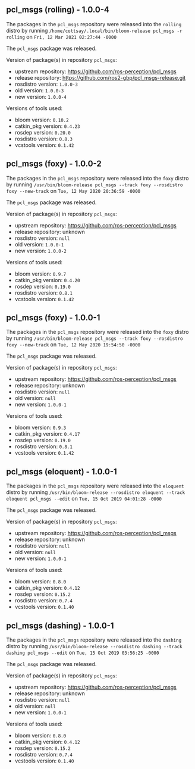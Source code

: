 ## pcl_msgs (rolling) - 1.0.0-4

The packages in the `pcl_msgs` repository were released into the `rolling` distro by running `/home/cottsay/.local/bin/bloom-release pcl_msgs -r rolling` on `Fri, 12 Mar 2021 02:27:44 -0000`

The `pcl_msgs` package was released.

Version of package(s) in repository `pcl_msgs`:

- upstream repository: https://github.com/ros-perception/pcl_msgs
- release repository: https://github.com/ros2-gbp/pcl_msgs-release.git
- rosdistro version: `1.0.0-3`
- old version: `1.0.0-3`
- new version: `1.0.0-4`

Versions of tools used:

- bloom version: `0.10.2`
- catkin_pkg version: `0.4.23`
- rosdep version: `0.20.0`
- rosdistro version: `0.8.3`
- vcstools version: `0.1.42`


## pcl_msgs (foxy) - 1.0.0-2

The packages in the `pcl_msgs` repository were released into the `foxy` distro by running `/usr/bin/bloom-release pcl_msgs --track foxy --rosdistro foxy --new-track` on `Tue, 12 May 2020 20:36:59 -0000`

The `pcl_msgs` package was released.

Version of package(s) in repository `pcl_msgs`:

- upstream repository: https://github.com/ros-perception/pcl_msgs
- release repository: unknown
- rosdistro version: `null`
- old version: `1.0.0-1`
- new version: `1.0.0-2`

Versions of tools used:

- bloom version: `0.9.7`
- catkin_pkg version: `0.4.20`
- rosdep version: `0.19.0`
- rosdistro version: `0.8.1`
- vcstools version: `0.1.42`


## pcl_msgs (foxy) - 1.0.0-1

The packages in the `pcl_msgs` repository were released into the `foxy` distro by running `/usr/bin/bloom-release pcl_msgs --track foxy --rosdistro foxy --new-track` on `Tue, 12 May 2020 19:54:50 -0000`

The `pcl_msgs` package was released.

Version of package(s) in repository `pcl_msgs`:

- upstream repository: https://github.com/ros-perception/pcl_msgs
- release repository: unknown
- rosdistro version: `null`
- old version: `null`
- new version: `1.0.0-1`

Versions of tools used:

- bloom version: `0.9.3`
- catkin_pkg version: `0.4.17`
- rosdep version: `0.19.0`
- rosdistro version: `0.8.1`
- vcstools version: `0.1.42`


## pcl_msgs (eloquent) - 1.0.0-1

The packages in the `pcl_msgs` repository were released into the `eloquent` distro by running `/usr/bin/bloom-release --rosdistro eloquent --track eloquent pcl_msgs --edit` on `Tue, 15 Oct 2019 04:01:28 -0000`

The `pcl_msgs` package was released.

Version of package(s) in repository `pcl_msgs`:

- upstream repository: https://github.com/ros-perception/pcl_msgs
- release repository: unknown
- rosdistro version: `null`
- old version: `null`
- new version: `1.0.0-1`

Versions of tools used:

- bloom version: `0.8.0`
- catkin_pkg version: `0.4.12`
- rosdep version: `0.15.2`
- rosdistro version: `0.7.4`
- vcstools version: `0.1.40`


## pcl_msgs (dashing) - 1.0.0-1

The packages in the `pcl_msgs` repository were released into the `dashing` distro by running `/usr/bin/bloom-release --rosdistro dashing --track dashing pcl_msgs --edit` on `Tue, 15 Oct 2019 03:56:25 -0000`

The `pcl_msgs` package was released.

Version of package(s) in repository `pcl_msgs`:

- upstream repository: https://github.com/ros-perception/pcl_msgs
- release repository: unknown
- rosdistro version: `null`
- old version: `null`
- new version: `1.0.0-1`

Versions of tools used:

- bloom version: `0.8.0`
- catkin_pkg version: `0.4.12`
- rosdep version: `0.15.2`
- rosdistro version: `0.7.4`
- vcstools version: `0.1.40`


